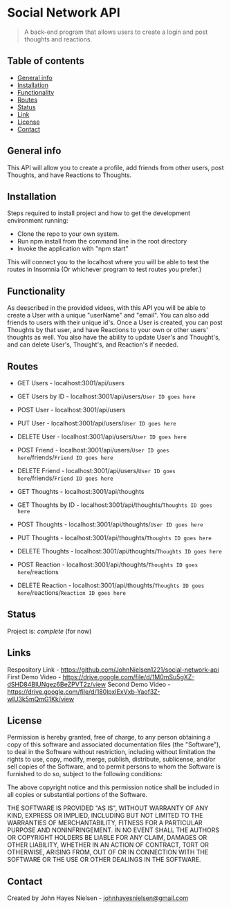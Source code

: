 # Social Network API
>A back-end program that allows users to create a login and post thoughts and reactions.

## Table of contents
* [General info](#general-info)
* [Installation](#installation)
* [Functionality](#functionality)
* [Routes](#routes)
* [Status](#status)
* [Link](#link)
* [License](#license)
* [Contact](#contact)

## General info
This API will allow you to create a profile, add friends from other users, post Thoughts, and have Reactions to Thoughts.

## Installation
Steps required to install project and how to get the development environment running:

- Clone the repo to your own system.
- Run npm install from the command line in the root directory
- Invoke the application with "npm start"

This will connect you to the localhost where you will be able to test the routes in Insomnia (Or whichever program to test routes you prefer.)

## Functionality
As deescribed in the provided videos, with this API you will be able to create a User with a unique "userName" and "email". You can also add friends to users with their unique id's. Once a User is created, you can post Thoughts by that user, and have Reactions to your own or other users' thoughts as well. You also have the ability to update User's and Thought's, and can delete User's, Thought's, and Reaction's if needed.

## Routes
 - GET Users - localhost:3001/api/users
 - GET Users by ID - localhost:3001/api/users/```User ID goes here```
 - POST User - localhost:3001/api/users
 - PUT User - localhost:3001/api/users/```User ID goes here```
 - DELETE User - localhost:3001/api/users/```User ID goes here```

 - POST Friend - localhost:3001/api/users/```User ID goes here```/friends/```Friend ID goes here```
 - DELETE Friend - localhost:3001/api/users/```User ID goes here```/friends/```Friend ID goes here```

 - GET Thoughts - localhost:3001/api/thoughts
 - GET Thoughts by ID - localhost:3001/api/thoughts/```Thoughts ID goes here```
 - POST Thoughts - localhost:3001/api/thoughts/```User ID goes here```
 - PUT Thoughts - localhost:3001/api/thoughts/```Thoughts ID goes here```
 - DELETE Thoughts - localhost:3001/api/thoughts/```Thoughts ID goes here```

 - POST Reaction - localhost:3001/api/thoughts/```Thoughts ID goes here```/reactions
 - DELETE Reaction - localhost:3001/api/thoughts/```Thoughts ID goes here```/reactions/```Reaction ID goes here```

## Status
Project is: _complete_ (for now)

## Links
Respository Link - https://github.com/JohnNielsen1221/social-network-api
First Demo Video - https://drive.google.com/file/d/1M0mSu5gXZ-dSHD84BlUNgez6BeZPVT2z/view
Second Demo Video - https://drive.google.com/file/d/180lpxIExVxb-Yaof3Z-wIU3k5mQmG1Kk/view

## License
Permission is hereby granted, free of charge, to any person obtaining a copy of this software and associated documentation files (the "Software"), to deal in the Software without restriction, including without limitation the rights to use, copy, modify, merge, publish, distribute, sublicense, and/or sell copies of the Software, and to permit persons to whom the Software is furnished to do so, subject to the following conditions:

The above copyright notice and this permission notice shall be included in all copies or substantial portions of the Software.

THE SOFTWARE IS PROVIDED "AS IS", WITHOUT WARRANTY OF ANY KIND, EXPRESS OR IMPLIED, INCLUDING BUT NOT LIMITED TO THE WARRANTIES OF MERCHANTABILITY, FITNESS FOR A PARTICULAR PURPOSE AND NONINFRINGEMENT. IN NO EVENT SHALL THE AUTHORS OR COPYRIGHT HOLDERS BE LIABLE FOR ANY CLAIM, DAMAGES OR OTHER LIABILITY, WHETHER IN AN ACTION OF CONTRACT, TORT OR OTHERWISE, ARISING FROM, OUT OF OR IN CONNECTION WITH THE SOFTWARE OR THE USE OR OTHER DEALINGS IN THE SOFTWARE.

## Contact
Created by John Hayes Nielsen - johnhayesnielsen@gmail.com


